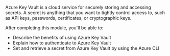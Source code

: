 Azure Key Vault is a cloud service for securely storing and accessing secrets. A secret is anything that you want to tightly control access to, such as API keys, passwords, certificates, or cryptographic keys.

After completing this module, you'll be able to:

* Describe the benefits of using Azure Key Vault
* Explain how to authenticate to Azure Key Vault
* Set and retrieve a secret from Azure Key Vault by using the Azure CLI
